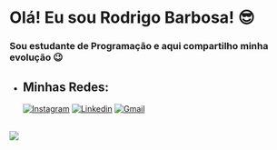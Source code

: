 
# **Olá! Eu sou Rodrigo Barbosa!** 😎
 ### Sou estudante de Programação e aqui compartilho minha evolução 😉
-  ##  **Minhas Redes:**

     [![Instagram](https://img.shields.io/badge/Instagram-ff2e00?style=for-the-badge&logo=instagram&logoColor=white)](https://www.instagram.com/rodrigo.barb0sa/) 
     [![Linkedin](https://img.shields.io/badge/LinkedIn-0077B5?style=for-the-badge&logo=linkedin&logoColor=white)](https://www.linkedin.com/in/rodrigoo-barbosaa/)
     [![Gmail](https://img.shields.io/badge/Gmail-D14836?style=for-the-badge&logo=gmail&logoColor=white)](mailto:rodrigobs8157@gmail.com)


 <br>
 <a href="https://github.com/drigoBarbosa/"><img align="center" src="https://github-readme-stats.vercel.app/api?username=drigoBarbosa" /></a>
<a href="https://github.com/JoaoEmanuell/"><img align="center" src="https://github-readme-stats.vercel.app/api/top-langs/?username=drigoBarbosa&layout=compact&theme=chartreuse-dark&show_icons=true /></a>
![Anurag's GitHub stats](https://github-readme-stats.vercel.app/api?username=drigoBarbosa&theme=dark&show_icons=true)

